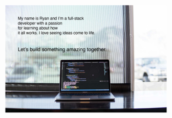 <div class="head-banner">
    <img src="banner-image-header.jpg" border=0 width="800" align="center">
</div>
<div class="info-badges">
    <badge>
</div>
<div class="main flex">
    <div class="bio">
    </div>
    <div class="technologies">
    </div>
</div>
<div class="github-stats flex">
</div>

